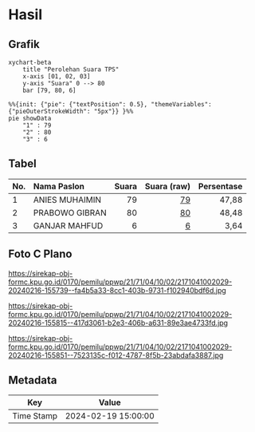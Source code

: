 # Hasil

## Grafik

```mermaid
xychart-beta
    title "Perolehan Suara TPS"
    x-axis [01, 02, 03]
    y-axis "Suara" 0 --> 80
    bar [79, 80, 6]
```

```mermaid
%%{init: {"pie": {"textPosition": 0.5}, "themeVariables": {"pieOuterStrokeWidth": "5px"}} }%%
pie showData
    "1" : 79
    "2" : 80
    "3" : 6
```

## Tabel

| No. | Nama Paslon    | Suara | Suara (raw) | Persentase |
|:--- |:-------------- | -----:| -----------:| ----------:|
| 1   | ANIES MUHAIMIN | 79    | [79][p-1]   | 47,88      |
| 2   | PRABOWO GIBRAN | 80    | [80][p-2]   | 48,48      |
| 3   | GANJAR MAHFUD  | 6     | [6][p-3]    | 3,64       |


[p-1]: https://github.com/gigit-pemilu/pemilu-2024-21-kepulauan-riau/blob/main/pilpres/hitung-suara/sub/21-kepulauan-riau/sub/71-kota-batam/sub/04-nongsa/sub/1002-batu-besar/sub/029-tps/sub/paslon-1.txt
[p-2]: https://github.com/gigit-pemilu/pemilu-2024-21-kepulauan-riau/blob/main/pilpres/hitung-suara/sub/21-kepulauan-riau/sub/71-kota-batam/sub/04-nongsa/sub/1002-batu-besar/sub/029-tps/sub/paslon-2.txt
[p-3]: https://github.com/gigit-pemilu/pemilu-2024-21-kepulauan-riau/blob/main/pilpres/hitung-suara/sub/21-kepulauan-riau/sub/71-kota-batam/sub/04-nongsa/sub/1002-batu-besar/sub/029-tps/sub/paslon-3.txt

## Foto C Plano

https://sirekap-obj-formc.kpu.go.id/0170/pemilu/ppwp/21/71/04/10/02/2171041002029-20240216-155739--fa4b5a33-8cc1-403b-9731-f102940bdf6d.jpg

https://sirekap-obj-formc.kpu.go.id/0170/pemilu/ppwp/21/71/04/10/02/2171041002029-20240216-155815--417d3061-b2e3-406b-a631-89e3ae4733fd.jpg

https://sirekap-obj-formc.kpu.go.id/0170/pemilu/ppwp/21/71/04/10/02/2171041002029-20240216-155851--7523135c-f012-4787-8f5b-23abdafa3887.jpg


## Metadata

| Key        | Value               |
| ---------- | ------------------- |
| Time Stamp | 2024-02-19 15:00:00 |



